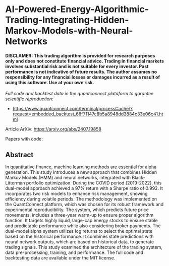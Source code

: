 # AI-Powered-Energy-Algorithmic-Trading-Integrating-Hidden-Markov-Models-with-Neural-Networks

#### DISCLAMER: This trading algorithm is provided for research purposes only and does not constitute financial advice. Trading in financial markets involves substantial risk and is not suitable for every investor. Past performance is not indicative of future results. The author assumes no responsibility for any financial losses or damages incurred as a result of using this software. Use at your own risk.

*Full code and backtest data in the quantconnect plataform to garantee scientific reproduction*: 

- https://www.quantconnect.com/terminal/processCache/?request=embedded_backtest_68f71147c8b5a8948dd3884c33e06c41.html

Article ArXiv: https://arxiv.org/abs/2407.19858 

Papers with code:  

## Abstract

In quantitative finance, machine learning methods are essential for alpha generation. This study introduces a new approach that combines Hidden Markov Models (HMM) and neural networks, integrated with Black- Litterman  portfolio optimization. During the COVID period (2019-2022), this dual-model approach achieved a 97% return with a Sharpe ratio of 0.992. It incorporates two risk models to enhance risk management, showing efficiency during volatile periods. The methodology was implemented on the QuantConnect platform, which was chosen for its robust framework and experimental reproducibility. The system, which predicts future price movements, includes a three-year warm-up to ensure proper algorithm function. It targets highly liquid, large-cap energy stocks to ensure stable and predictable performance while also considering broker payments. The dual-model alpha system utilizes log returns to select the optimal state based on the historical performance. It combines state predictions with neural network outputs, which are based on historical data, to generate trading signals. This study examined the architecture of the trading system, data pre-processing, training, and performance. The full code and backtesting data are available under the MIT license.
